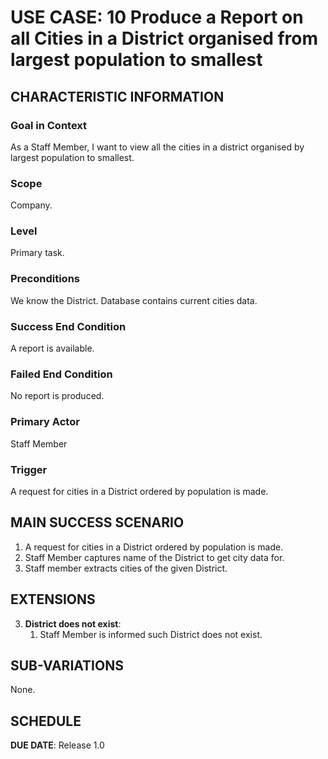 # USE CASE: 10 Produce a Report on all Cities in a District organised from largest population to smallest

## CHARACTERISTIC INFORMATION

### Goal in Context

As a Staff Member, I want to view all the cities in a district organised by largest population to smallest.

### Scope

Company.

### Level

Primary task.

### Preconditions

We know the District.  Database contains current cities data.

### Success End Condition

A report is available.

### Failed End Condition

No report is produced.

### Primary Actor

Staff Member

### Trigger

A request for cities in a District ordered by population is made.

## MAIN SUCCESS SCENARIO

1. A request for cities in a District ordered by population is made.
2. Staff Member captures name of the District to get city data for.
3. Staff member extracts cities of the given District.

## EXTENSIONS

3. **District does not exist**:
    1. Staff Member is informed such District does not exist.

## SUB-VARIATIONS

None.

## SCHEDULE

**DUE DATE**: Release 1.0